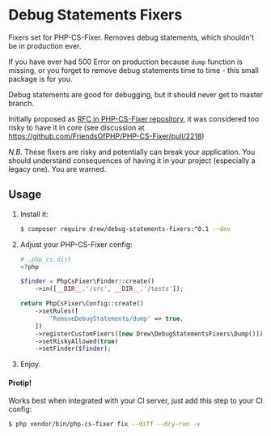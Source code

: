 # Debug Statements Fixers
Fixers set for PHP-CS-Fixer. Removes debug statements, which shouldn't be in production ever. 

If you have ever had 500 Error on production because `dump` function is missing, 
or you forget to remove debug statements time to time - this small package is for you.

Debug statements are good for debugging, but it should never get to master branch.

Initially proposed as [RFC in PHP-CS-Fixer repository](https://github.com/FriendsOfPHP/PHP-CS-Fixer/issues/2195), 
it was considered too risky to have it in core (see discussion at https://github.com/FriendsOfPHP/PHP-CS-Fixer/pull/2218)

*N.B.* These fixers are risky and potentially can break your application. You should understand consequences of having it in your project (especially a legacy one). You are warned.


## Usage

1. Install it:
    
    ```bash
    $ composer require drew/debug-statements-fixers:^0.1 --dev
    ```

2. Adjust your PHP-CS-Fixer config:
    
    ```php
    # .php_cs.dist
    <?php
    
    $finder = PhpCsFixer\Finder::create()
        ->in([__DIR__.'/src', __DIR__.'/tests']);

    return PhpCsFixer\Config::create()
        ->setRules([
            'RemoveDebugStatements/dump' => true,
        ])
        ->registerCustomFixers([new Drew\DebugStatementsFixers\Dump()])
        ->setRiskyAllowed(true)
        ->setFinder($finder);    
    ```
3. Enjoy.

#### Protip!

Works best when integrated with your CI server, just add this step to your CI config:

```bash
$ php vendor/bin/php-cs-fixer fix --diff --dry-run -v
```
